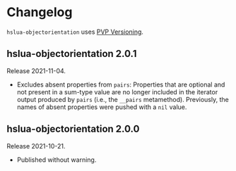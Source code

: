 # Changelog

`hslua-objectorientation` uses [PVP Versioning][1].

## hslua-objectorientation 2.0.1

Release 2021-11-04.

  - Excludes absent properties from `pairs`: Properties that are
    optional and not present in a sum-type value are no longer
    included in the iterator output produced by `pairs` (i.e., the
    `__pairs` metamethod). Previously, the names of absent
    properties were pushed with a `nil` value.

## hslua-objectorientation 2.0.0

Release 2021-10-21.

- Published without warning.

[1]: https://pvp.haskell.org
